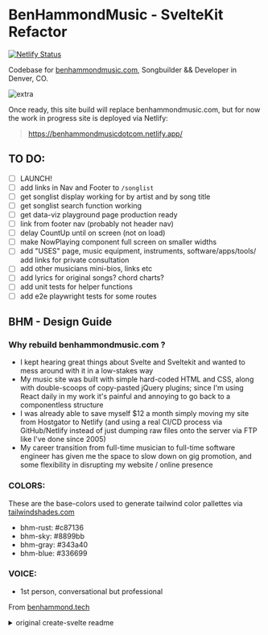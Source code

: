 # BenHammondMusic - SvelteKit Refactor

[![Netlify Status](https://api.netlify.com/api/v1/badges/94c78b60-60ad-43a3-b858-77ff688e9ba5/deploy-status)](https://app.netlify.com/sites/benhammondmusicdotcom/deploys)

Codebase for [benhammondmusic.com](https://benhammondmusic.com), Songbuilder && Developer in Denver, CO.

![extra](https://user-images.githubusercontent.com/41567007/148659609-62e761b9-4c78-44a9-8668-bfdd0295933b.jpg)

Once ready, this site build will replace benhammondmusic.com, but for now the work in progress site is deployed via Netlify:

> https://benhammondmusicdotcom.netlify.app/

## TO DO:

- [ ] LAUNCH!
- [ ] add links in Nav and Footer to `/songlist`
- [ ] get songlist display working for by artist and by song title
- [ ] get songlist search function working
- [ ] get data-viz playground page production ready
- [ ] link from footer nav (probably not header nav)
- [ ] delay CountUp until on screen (not on load)
- [ ] make NowPlaying component full screen on smaller widths
- [ ] add "USES" page, music equipment, instruments, software/apps/tools/ add links for private consultation
- [ ] add other musicians mini-bios, links etc
- [ ] add lyrics for original songs? chord charts?
- [ ] add unit tests for helper functions
- [ ] add e2e playwright tests for some routes

## BHM - Design Guide

### Why rebuild benhammondmusic.com ?

- I kept hearing great things about Svelte and Sveltekit and wanted to mess around with it in a low-stakes way
- My music site was built with simple hard-coded HTML and CSS, along with double-scoops of copy-pasted jQuery plugins; since I'm using React daily in my work it's painful and annoying to go back to a componentless structure
- I was already able to save myself $12 a month simply moving my site from Hostgator to Netlify (and using a real CI/CD process via GitHub/Netlify instead of just dumping raw files onto the server via FTP like I've done since 2005)
- My career transition from full-time musician to full-time software engineer has given me the space to slow down on gig promotion, and some flexibility in disrupting my website / online presence

### COLORS:

These are the base-colors used to generate tailwind color pallettes via [tailwindshades.com](https://www.tailwindshades.com/)

- bhm-rust: #c87136
- bhm-sky: #8899bb
- bhm-gray: #343a40
- bhm-blue: #336699

### VOICE:

- 1st person, conversational but professional

From [benhammond.tech](https://benhammond.tech)

<details>

<summary>original create-svelte readme</summary>

# create-svelte

Everything you need to build a Svelte project, powered by [`create-svelte`](https://github.com/sveltejs/kit/tree/master/packages/create-svelte).

## Creating a project

If you're seeing this, you've probably already done this step. Congrats!

```bash
# create a new project in the current directory
npm create svelte@latest

# create a new project in my-app
npm create svelte@latest my-app
```

## Developing

Once you've created a project and installed dependencies with `npm install` (or `pnpm install` or `yarn`), start a development server:

```bash
npm run dev

# or start the server and open the app in a new browser tab
npm run dev -- --open
```

## Building

To create a production version of your app:

```bash
npm run build
```

You can preview the production build with `npm run preview`.

> To deploy your app, you may need to install an [adapter](https://kit.svelte.dev/docs/adapters) for your target environment.

</details>

